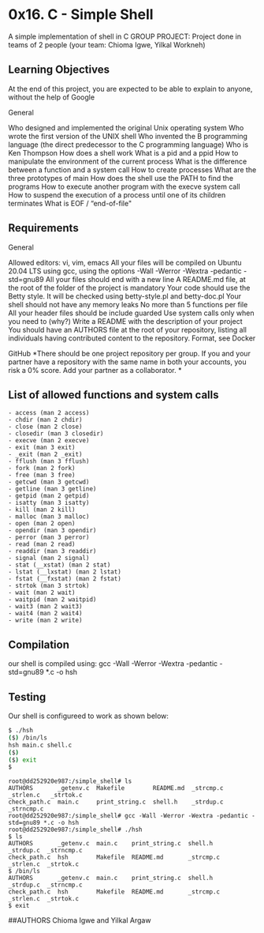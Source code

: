 # 0x16. C - Simple Shell

A simple implementation of shell in C
GROUP PROJECT: Project done in teams of 2 people (your team: Chioma Igwe, Yilkal Workneh)

## Learning Objectives
At the end of this project, you are expected to be able to explain to anyone, without the help of Google

General

Who designed and implemented the original Unix operating system
Who wrote the first version of the UNIX shell
Who invented the B programming language (the direct predecessor to the C programming language)
Who is Ken Thompson
How does a shell work
What is a pid and a ppid
How to manipulate the environment of the current process
What is the difference between a function and a system call
How to create processes
What are the three prototypes of main
How does the shell use the PATH to find the programs
How to execute another program with the execve system call
How to suspend the execution of a process until one of its children terminates
What is EOF / “end-of-file"

## Requirements

General

Allowed editors: vi, vim, emacs
All your files will be compiled on Ubuntu 20.04 LTS using gcc, using the options -Wall -Werror -Wextra -pedantic -std=gnu89
All your files should end with a new line
A README.md file, at the root of the folder of the project is mandatory
Your code should use the Betty style. It will be checked using betty-style.pl and betty-doc.pl
Your shell should not have any memory leaks
No more than 5 functions per file
All your header files should be include guarded
Use system calls only when you need to (why?)
Write a README with the description of your project
You should have an AUTHORS file at the root of your repository, listing all individuals having contributed content to the repository. Format, see Docker

GitHub
*There should be one project repository per group. If you and your partner have a repository with the same name in both your accounts, you risk a 0% score. Add your partner as a collaborator. *

## List of allowed functions and system calls
	- access (man 2 access)
	- chdir (man 2 chdir)
	- close (man 2 close)
	- closedir (man 3 closedir)
	- execve (man 2 execve)
	- exit (man 3 exit)
	- _exit (man 2 _exit)
	- fflush (man 3 fflush)
	- fork (man 2 fork)
	- free (man 3 free)
	- getcwd (man 3 getcwd)
	- getline (man 3 getline)
	- getpid (man 2 getpid)
	- isatty (man 3 isatty)
	- kill (man 2 kill)
	- malloc (man 3 malloc)
	- open (man 2 open)
	- opendir (man 3 opendir)
	- perror (man 3 perror)
	- read (man 2 read)
	- readdir (man 3 readdir)
	- signal (man 2 signal)
	- stat (__xstat) (man 2 stat)
	- lstat (__lxstat) (man 2 lstat)
	- fstat (__fxstat) (man 2 fstat)
	- strtok (man 3 strtok)
	- wait (man 2 wait)
	- waitpid (man 2 waitpid)
	- wait3 (man 2 wait3)
	- wait4 (man 2 wait4)
	- write (man 2 write)

## Compilation
our shell is compiled using:
gcc -Wall -Werror -Wextra -pedantic -std=gnu89 *.c -o hsh

## Testing
Our shell is configureed to work as shown below:

```bash
$ ./hsh
($) /bin/ls
hsh main.c shell.c
($)
($) exit
$
```

```
root@dd252920e987:/simple_shell# ls
AUTHORS       _getenv.c  Makefile        README.md  _strcmp.c  _strlen.c   _strtok.c
check_path.c  main.c     print_string.c  shell.h    _strdup.c  _strncmp.c
root@dd252920e987:/simple_shell# gcc -Wall -Werror -Wextra -pedantic -std=gnu89 *.c -o hsh
root@dd252920e987:/simple_shell# ./hsh
$ ls
AUTHORS       _getenv.c  main.c    print_string.c  shell.h    _strdup.c  _strncmp.c
check_path.c  hsh        Makefile  README.md       _strcmp.c  _strlen.c  _strtok.c
$ /bin/ls
AUTHORS       _getenv.c  main.c    print_string.c  shell.h    _strdup.c  _strncmp.c
check_path.c  hsh        Makefile  README.md       _strcmp.c  _strlen.c  _strtok.c
$ exit

```
##AUTHORS
Chioma Igwe and 
Yilkal Argaw
